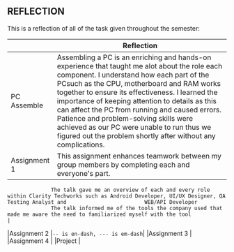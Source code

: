 ## REFLECTION

This is a reflection of all of the task given throughout the semester:

|                |Reflection                         |
|----------------|-------------------------------|
|PC Assemble     |Assembling a PC is an enriching and hands-on experience that taught me alot about the role each component. I understand how each part of the PCsuch as the CPU, motherboard and RAM works together to ensure its effectiveness. I learned the importance of keeping attention to details as this can affect the PC from running and caused errors. Patience and problem-solving skills were achieved as our PC were unable to run thus we figured out the problem shortly after without any complications.            |
|Assignment 1    |This assignment enhances teamwork between my group members by completing each and everyone's part.
                  The talk gave me an overview of each and every role within Clarity Techworks such as Android Developer, UI/UX Designer, QA Testing Analyst and                         WEB/API Developer
                  The talk informed me of the tools the company used that made me aware the need to familiarized myself with the tool           |
|Assignment 2    |`-- is en-dash, --- is em-dash`|
|Assignment 3    |
|Assignment 4    |
|Project         |
